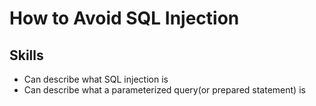 # How to Avoid SQL Injection

## Skills

- Can describe what SQL injection is
- Can describe what a parameterized query(or prepared statement) is
